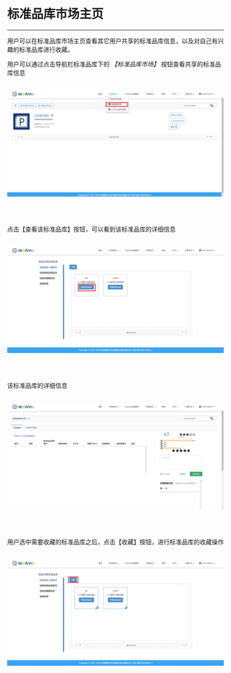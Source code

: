 <!-- 标准品库市场管理器 -->

# **标准品库市场主页**

<hr/>

用户可以在标准品库市场主页查看其它用户共享的标准品库信息，以及对自己有兴趣的标准品库进行收藏。

用户可以通过点击导航栏标准品库下的 *【标准品库市场】* 按钮查看共享的标准品库信息
<br/>
<br/>

![](images/share_library-1.png)

<br/>
<br/>

点击【查看该标准品库】按钮，可以看到该标准品库的详细信息
<br/>
<br/>

![](images/share_library-2.png)

<br/>
<br/>

该标准品库的详细信息
<br/>
<br/>

![](images/share_library-3.png)

<br/>
<br/>

用户选中需要收藏的标准品库之后，点击【收藏】按钮，进行标准品库的收藏操作
<br/>
<br/>

![](images/share_library-4.png)

<br/>
<br/>


